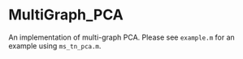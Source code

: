 # MultiGraph_PCA

An implementation of multi-graph PCA. Please see `example.m` for an example using `ms_tn_pca.m`.
